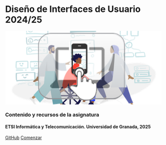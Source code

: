 <!-- _coverpage.md -->


# Diseño de Interfaces de Usuario 2024/25
 



<img align="center" src="./img/logo_diu20_2.png" width="600" height=auto alt="Logotipo"/>





### Contenido y recursos de la asignatura 

#### ETSI Informática y Telecomunicación. Universidad de Granada, 2025



[GitHub](https://github.com/mgea/DIU)
[Comenzar](#DIU)

<!-- background color -->
